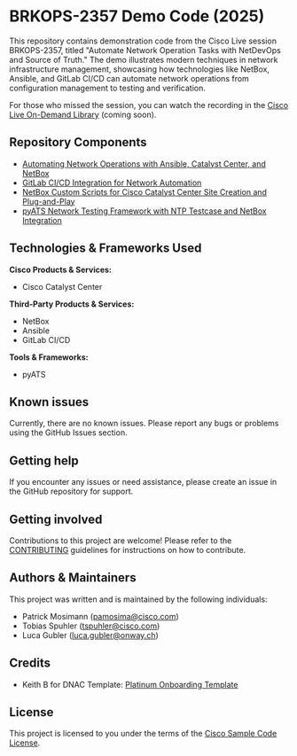 # BRKOPS-2357 Demo Code (2025)

This repository contains demonstration code from the Cisco Live session BRKOPS-2357, titled "Automate Network Operation Tasks with NetDevOps and Source of Truth." The demo illustrates modern techniques in network infrastructure management, showcasing how technologies like NetBox, Ansible, and GitLab CI/CD can automate network operations from configuration management to testing and verification.

For those who missed the session, you can watch the recording in the [Cisco Live On-Demand Library](https://www.ciscolive.com/on-demand/on-demand-library.html?zid=pp&search=brkops-2357#/s) (coming soon).

## Repository Components

- [Automating Network Operations with Ansible, Catalyst Center, and NetBox](./Ansible/README.md)
- [GitLab CI/CD Integration for Network Automation](./GitLab/README.md)
- [NetBox Custom Scripts for Cisco Catalyst Center Site Creation and Plug-and-Play](./Netbox/README.md)
- [pyATS Network Testing Framework with NTP Testcase and NetBox Integration](./pyATS/README.md)

## Technologies & Frameworks Used

**Cisco Products & Services:**

- Cisco Catalyst Center

**Third-Party Products & Services:**

- NetBox
- Ansible
- GitLab CI/CD

**Tools & Frameworks:**

- pyATS

## Known issues

Currently, there are no known issues. Please report any bugs or problems using the GitHub Issues section.

## Getting help

If you encounter any issues or need assistance, please create an issue in the GitHub repository for support.

## Getting involved

Contributions to this project are welcome! Please refer to the [CONTRIBUTING](./CONTRIBUTING.md) guidelines for instructions on how to contribute.

## Authors & Maintainers

This project was written and is maintained by the following individuals:

- Patrick Mosimann (<pamosima@cisco.com>)
- Tobias Spuhler (<tspuhler@cisco.com>)
- Luca Gubler (<luca.gubler@onway.ch>)

## Credits

- Keith B for DNAC Template: [Platinum Onboarding Template](https://github.com/kebaldwi/DNAC-TEMPLATES/blob/master/ONBOARDING/Platinum-Onboarding-Template-J2.json)

## License

This project is licensed to you under the terms of the [Cisco Sample Code License](./LICENSE).
